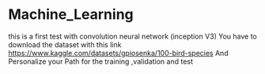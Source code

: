# Machine_Learning
this is a first test with convolution neural network (inception V3)
You have to download the dataset with this link https://www.kaggle.com/datasets/gpiosenka/100-bird-species
And Personalize your Path for the training ,validation and test 
